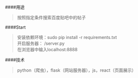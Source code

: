 ####用途
>按照指定条件搜索百度贴吧中的帖子

####Start
>安装依赖环境：sudo pip install -r requirements.txt<br>
>开启服务器： /server.py<br>
>在浏览器中输入localhost:8888

####技术
>python（爬虫），flask（网站服务器），js，react（页面展示）
